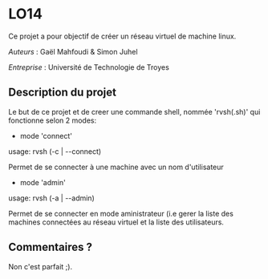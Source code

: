 # LO14

Ce projet a pour objectif de créer un réseau virtuel de machine linux.

*Auteurs* : Gaël Mahfoudi & Simon Juhel

*Entreprise* : Université de Technologie de Troyes

## Description du projet 

Le but de ce projet et de creer une commande shell, nommée 'rvsh(.sh)'
qui fonctionne selon 2 modes:

- mode 'connect'

usage: rvsh (-c | --connect) <machine> <utilisateur>

Permet de se connecter à une machine avec un nom d'utilisateur

- mode 'admin'

usage: rvsh (-a | --admin) 

Permet de se connecter en mode aministrateur (i.e gerer la liste des 
machines connectées au réseau virtuel et la liste des utilisateurs.

## Commentaires ?

Non c'est parfait ;).
